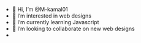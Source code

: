 - 👋 Hi, I’m @M-kamal01
- 👀 I’m interested in web designs
- 🌱 I’m currently learning Javascript
- 💞️ I’m looking to collaborate on new web designs
- 

<!---
M-kamal01/M-kamal01 is a ✨ special ✨ repository because its `README.md` (this file) appears on your GitHub profile.
You can click the Preview link to take a look at your changes.
--->
